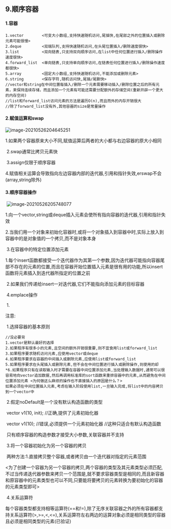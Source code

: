 ## 9.顺序容器

#### 1.容器

```
1.vector		<可变大小数组,支持快速随机访问,尾插快,在尾部之外的位置插入或删除元素可能很慢>
2.deque			<双端队列,支持快速随机访问,在头尾位置插入/删除速度很快>
3.list			<双向链表,只支持双向顺序访问,在list中任何位置进行插入/删除操作速度很快>
4.forward_list	<单向链表,只支持单向顺序访问,在链表任何位置进行插入/删除操作速度都很快>
5.array			<固定大小数组,支持快速随机访问,不能添加或删除元素>
6.string		<保存字符,随机访问快,尾插/尾删快>
//vector和string在中间位置每插入/删除一个元素需要移动插入/删除位置之后的所有元素，来保持连续存储，而且添加一个元素有可能还需要分配额外的存储空间(重新开辟一个更大的内存空间)
//list和forward_list访问元素的方法是遍历O(n),而且而外的内存开销很大
//除了forward_list没有外,其他容器的size是常量操作
```

#### 2.赋值运算和swap

![image-20210526204645251](C:\Users\梅露露\AppData\Roaming\Typora\typora-user-images\image-20210526204645251.png)

​	1.如果两个容器原来大小不同,赋值运算后两者的大小都与右边容器的原大小相同

​	2.swap通常比拷贝元素快

​	3.assign仅限于顺序容器

​	4.赋值相关运算会导致指向左边容器内部的迭代器,引用和指针失效,erswap不会(array,string除外)

#### 3.顺序容器操作

​	![image-20210526205748077](C:\Users\梅露露\AppData\Roaming\Typora\typora-user-images\image-20210526205748077.png)

​	1.向一个vector,string或deque插入元素会使所有指向容器的迭代器,引用和指针失效

​	2.当我们用一个对象来初始化容器时,或将一个对象插入到容器中时,实际上放入到容器中的是对象值的一个拷贝,而不是对象本身

​	3.在容器中的特定位置添加元素

​		1.每个insert函数都接受一个迭代器作为其第一个参数,因为迭代器可能指向容器尾部不存在的元素的位置,而且在容器开始位置插入元素是很有用的功能,所以insert函数将元素插入到迭代器所指定的位置之前

​		2.如果我们传递给insert一对迭代器,它们不能指向添加元素的目标容器

​	4.emplace操作

​		1.

注意:

​	1.选择容器的基本原则

```
//没必要背
1.vector是默认最好的选择
2.如果程序有很多小的元素,且空间的额外开销很重要,则不宜食用list或forward_list
3.如果程序要求随机访问元素,应使用vector或deque
4.如果程序要求在容器的中间插入或删除元素,应使用list或forward_list
5.如果程序要求在头尾插入或删除元素,但不会在中间位置进行插入或删除操作,则使用的却
*6.如果程序只有在读取输入时才需要在容器中间位置添加元素,当处理输入数据时,通常可以很容易地向vector追加数据,然后再调用标准库的sort函数来重排容器中的元素,从而避免在中间位置添加元素 <为何做这么麻烦的操作也不直接插入的原因是什么？>
如果必须在中间位置插入元素,考虑在输入阶段使用list,一旦输入完成,将list中的内容拷贝到一个vector中
```

​	2.假定noDefault是一个没有默认构造函数的类型

​	vector<noDefault> v1(10, init);	//正确,提供了元素初始化器

​	vector<noDefault> v1(10);			//错误,必须提供一个元素初始化器 //这种只适合有默认构造函数

​	只有顺序容器的构造参数才接受大小参数,关联容器并不支持

​	3.将一个容器初始化为另一个容器的拷贝

​		两种方法:1.直接拷贝整个容器,或者拷贝由一个迭代器对指定的元素范围

​		<为了创建一个容器为另一个容器的拷贝,两个容器的类型及其元素类型必须匹配,不过当传递迭代器参数来拷贝一个范围是,就不要求容器类型是相同的,而且新容器和原容器中的元素类型也可以不同,只要能将要拷贝的元素转换为要初始化的容器的元素类型即可>

​	4.关系运算符

​		每个容器类型都支持相等运算符(==和!=),除了无序关联容器之外的所有容器都支持关系运算符(>,>=,<,<=),关系运算符左右两边的运算对象必须是相同类型的容器且必须是相同类型的元素(已验证)

